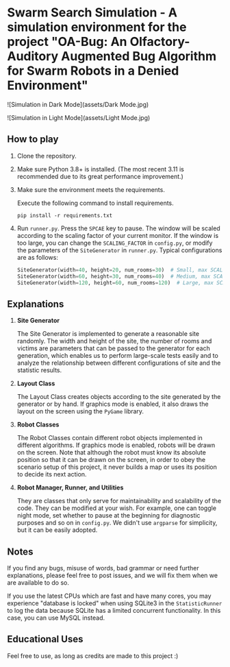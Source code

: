 # Swarm Search Simulation - A simulation environment for the project "OA-Bug: An Olfactory-Auditory Augmented Bug Algorithm for Swarm Robots in a Denied Environment"

![Simulation in Dark Mode](assets/Dark Mode.jpg)

![Simulation in Light Mode](assets/Light Mode.jpg)

## How to play

1. Clone the repository.

2. Make sure Python 3.8+ is installed. (The most recent 3.11 is recommended due to its great performance improvement.)

3. Make sure the environment meets the requirements.

   Execute the following command to install requirements.

   ```shell
   pip install -r requirements.txt
   ```

4. Run `runner.py`. Press the `SPCAE` key to pause. The window will be scaled according to the scaling factor of your current monitor. If the window is too large, you can change the `SCALING_FACTOR` in `config.py`, or modify the parameters of the `SiteGenerator` in `runner.py`. Typical configurations are as follows:

   ```python
   SiteGenerator(width=40, height=20, num_rooms=30)  # Small, max SCALING_FACTOR = 3 using a 4K monitor
   SiteGenerator(width=60, height=30, num_rooms=40)  # Medium, max SCALING_FACTOR = 2 using a 4K monitor
   SiteGenerator(width=120, height=60, num_rooms=120)  # Large, max SCALING_FACTOR = 1 using a 4K monitor
   ```

## Explanations

1. **Site Generator**

   The Site Generator is implemented to generate a reasonable site randomly. The width and height of the site, the number of rooms and victims are parameters that can be passed to the generator for each generation, which enables us to perform large-scale tests easily and to analyze the relationship between different configurations of site and the statistic results.

2. **Layout Class**

   The Layout Class creates objects according to the site generated by the generator or by hand. If graphics mode is enabled, it also draws the layout on the screen using the `PyGame` library.

3. **Robot Classes**

   The Robot Classes contain different robot objects implemented in different algorithms. If graphics mode is enabled, robots will be drawn on the screen. Note that although the robot must know its absolute position so that it can be drawn on the screen, in order to obey the scenario setup of this project, it never builds a map or uses its position to decide its next action.

4. **Robot Manager, Runner, and Utilities**

   They are classes that only serve for maintainability and scalability of the code. They can be modified at your wish. For example, one can toggle night mode, set whether to pause at the beginning for diagnostic purposes and so on in `config.py`. We didn't use `argparse` for simplicity, but it can be easily adopted.

## Notes

If you find any bugs, misuse of words, bad grammar or need further explanations, please feel free to post issues, and we will fix them when we are available to do so.

If you use the latest CPUs which are fast and have many cores, you may experience "database is locked" when using SQLite3 in the `StatisticRunner` to log the data because SQLite has a limited concurrent functionality. In this case, you can use MySQL instead.

## Educational Uses

Feel free to use, as long as credits are made to this project :)

